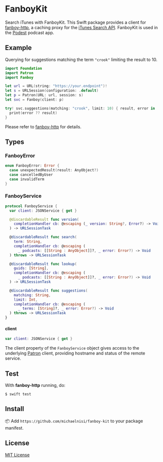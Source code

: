 # FanboyKit

Search iTunes with FanboyKit. This Swift package provides a client for [fanboy-http](https://github.com/michaelnisi/fanboy-http), a caching proxy for the [iTunes Search API](https://affiliate.itunes.apple.com/resources/documentation/itunes-store-web-service-search-api/). FanboyKit is used in the [Podest](https://github.com/michaelnisi/podest) podcast app.

## Example

Querying for suggestions matching the term `"crook"` limiting the result to 10.

```swift
import Foundation
import Patron
import Fanboy

let url = URL(string: "https://your.endpoint")!
let s = URLSession(configuration: .default)
let p = Patron(URL: url, session: s)
let svc = Fanboy(client: p)

try! svc.suggestions(matching: "crook", limit: 10) { result, error in
  print(error ?? result)
}
```

Please refer to [fanboy-http](https://github.com/michaelnisi/fanboy-http) for details.

## Types

### FanboyError

```swift
enum FanboyError: Error {
  case unexpectedResult(result: AnyObject?)
  case cancelledByUser
  case invalidTerm
}
```

### FanboyService

```swift
protocol FanboyService {
  var client: JSONService { get }

  @discardableResult func version(
    completionHandler cb: @escaping (_ version: String?, Error?) -> Void
  ) -> URLSessionTask

  @discardableResult func search(
    term: String,
    completionHandler cb: @escaping (
      _ podcasts: [[String : AnyObject]]?, _ error: Error?) -> Void
  ) throws -> URLSessionTask

  @discardableResult func lookup(
    guids: [String],
    completionHandler cb: @escaping (
      _ podcasts: [[String : AnyObject]]?, _ error: Error?) -> Void
  ) -> URLSessionTask

  @discardableResult func suggestions(
    matching: String,
    limit: Int,
    completionHandler cb: @escaping (
      _ terms: [String]?, _ error: Error?) -> Void
  ) throws -> URLSessionTask
}
```

#### client

```swift
var client: JSONService { get }
```

The client property of the `FanboyService` object gives access to the underlying [Patron](https://github.com/michaelnisi/patron) client, providing hostname and status of the remote service.

## Test

With **fanboy-http** running, do:

```
$ swift test
```

## Install

📦 Add `https://github.com/michaelnisi/fanboy-kit`  to your package manifest.

## License

[MIT License](https://github.com/michaelnisi/fanboy-kit/blob/master/LICENSE)
